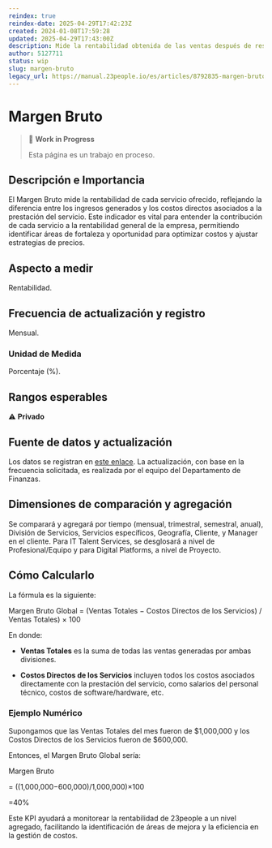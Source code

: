 ```yaml
---
reindex: true
reindex-date: 2025-04-29T17:42:23Z
created: 2024-01-08T17:59:28
updated: 2025-04-29T17:43:00Z
description: Mide la rentabilidad obtenida de las ventas después de restar los costos directos de los servicios prestados.
author: 5127711
status: wip
slug: margen-bruto
legacy_url: https://manual.23people.io/es/articles/8792835-margen-bruto
---
```


# Margen Bruto

> 🚧 **Work in Progress**
>
> Esta página es un trabajo en proceso.

## Descripción e Importancia

El Margen Bruto mide la rentabilidad de cada servicio ofrecido, reflejando la
diferencia entre los ingresos generados y los costos directos asociados a la
prestación del servicio. Este indicador es vital para entender la contribución
de cada servicio a la rentabilidad general de la empresa, permitiendo
identificar áreas de fortaleza y oportunidad para optimizar costos y ajustar
estrategias de precios.

## Aspecto a medir

Rentabilidad.

## **Frecuencia de actualización y registro**

Mensual.

### Unidad de Medida

Porcentaje (%).

## **Rangos esperables**

⚠️ **Privado**

## **Fuente de datos y actualización**

Los datos se registran en [este
enlace](https://docs.google.com/spreadsheets/d/1b_iPE17zm33tcBAgYuGPGyKN5xAKT56cLDNoneq6oaY/edit#gid=0).
La actualización, con base en la frecuencia solicitada, es realizada por el
equipo del Departamento de Finanzas.

## **Dimensiones de comparación y agregación**

Se comparará y agregará por tiempo (mensual, trimestral, semestral, anual),
División de Servicios, Servicios específicos, Geografía, Cliente, y Manager en
el cliente. Para IT Talent Services, se desglosará a nivel de
Profesional/Equipo y para Digital Platforms, a nivel de Proyecto.

## Cómo Calcularlo

La fórmula es la siguiente:

Margen Bruto Global = (Ventas Totales − Costos Directos de los Servicios) /
Ventas Totales) × 100

En donde:

* **Ventas Totales** es la suma de todas las ventas generadas por ambas divisiones.

* **Costos Directos de los Servicios** incluyen todos los costos asociados directamente con la prestación del servicio, como salarios del personal técnico, costos de software/hardware, etc.

### Ejemplo Numérico

Supongamos que las Ventas Totales del mes fueron de $1,000,000 y los Costos
Directos de los Servicios fueron de $600,000.

Entonces, el Margen Bruto Global sería:

Margen Bruto

= ((1,000,000−600,000)/1,000,000)×100

=40%

Este KPI ayudará a monitorear la rentabilidad de 23people a un nivel agregado,
facilitando la identificación de áreas de mejora y la eficiencia en la gestión
de costos.
